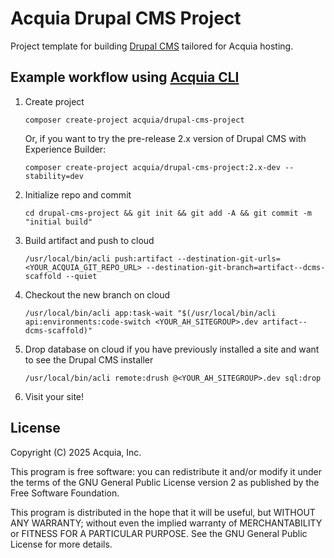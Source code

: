 # Acquia Drupal CMS Project
Project template for building [Drupal CMS](https://drupal.org/drupal-cms) tailored for Acquia hosting.

## Example workflow using [Acquia CLI](https://docs.acquia.com/acquia-cloud-platform/add-ons/acquia-cli/install)
1. Create project
   ```
   composer create-project acquia/drupal-cms-project
   ```

   Or, if you want to try the pre-release 2.x version of Drupal CMS with Experience Builder:
   ```
   composer create-project acquia/drupal-cms-project:2.x-dev --stability=dev
   ```

2. Initialize repo and commit
   ```
   cd drupal-cms-project && git init && git add -A && git commit -m "initial build"
   ```

3. Build artifact and push to cloud
   ```
   /usr/local/bin/acli push:artifact --destination-git-urls=<YOUR_ACQUIA_GIT_REPO_URL> --destination-git-branch=artifact--dcms-scaffold --quiet
   ```

4. Checkout the new branch on cloud
   ```
   /usr/local/bin/acli app:task-wait "$(/usr/local/bin/acli api:environments:code-switch <YOUR_AH_SITEGROUP>.dev artifact--dcms-scaffold)"
   ```

5. Drop database on cloud if you have previously installed a site and want to see the Drupal CMS installer
   ```
   /usr/local/bin/acli remote:drush @<YOUR_AH_SITEGROUP>.dev sql:drop
   ```

6. Visit your site!

## License
Copyright (C) 2025 Acquia, Inc.

This program is free software: you can redistribute it and/or modify it under the terms of the GNU General Public License version 2 as published by the Free Software Foundation.

This program is distributed in the hope that it will be useful, but WITHOUT ANY WARRANTY; without even the implied warranty of MERCHANTABILITY or FITNESS FOR A PARTICULAR PURPOSE. See the GNU General Public License for more details.
